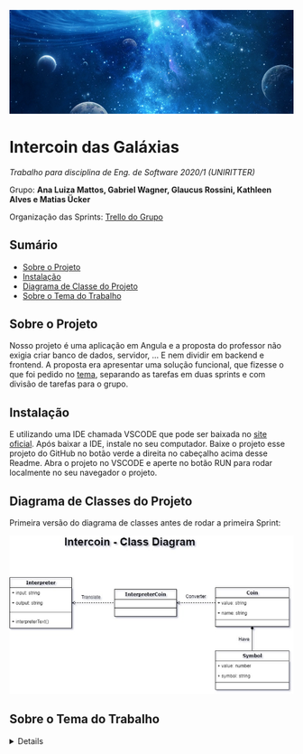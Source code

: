 ![](images/blue-universe.jpg)

# Intercoin das Galáxias

_Trabalho para disciplina de Eng. de Software 2020/1 (UNIRITTER)_

Grupo: **Ana Luiza Mattos, Gabriel Wagner, Glaucus Rossini, Kathleen Alves e Matias Ücker**

Organização das Sprints: [Trello do Grupo](https://trello.com/b/3lWb5x3S/intercoin-das-gal%C3%A1xias)

## Sumário

* [Sobre o Projeto](#sobre_o_projeto)
* [Instalação](#instalação)
* [Diagrama de Classe do Projeto](#diagrama-de-classe-do-projeto)
* [Sobre o Tema do Trabalho](#sobre-o-tema-do-trabalho)

## Sobre o Projeto

Nosso projeto é uma aplicação em Angula e a proposta do professor não exigia criar banco de dados, servidor, ... E nem dividir em backend e frontend. A proposta era apresentar uma solução funcional, que fizesse o que foi pedido no [tema](#sobre-o-tema-do-trabalho), separando as tarefas em duas sprints e com divisão de tarefas para o grupo.

## Instalação

E utilizando uma IDE chamada VSCODE que pode ser baixada no [site oficial](https://code.visualstudio.com/download).
Após baixar a IDE, instale no seu computador.
Baixe o projeto esse projeto do GitHub no botão verde a direita no cabeçalho acima desse Readme.
Abra o projeto no VSCODE e aperte no botão RUN para rodar localmente no seu navegador o projeto.

## Diagrama de Classes do Projeto

Primeira versão do diagrama de classes antes de rodar a primeira Sprint:

![Diagrama de Classe 1](documents/class_diagram/diagrama_intercoin.jpg)

## Sobre o Tema do Trabalho
<details>
  
  Você decidiu desistir da Terra depois que o último colapso financeiro deixou 99,99% da população da Terra com 0,01% da riqueza. Felizmente, com a escassa soma de dinheiro que resta em sua conta, você pode alugar uma nave espacial, deixar a Terra e voar por toda a galáxia para vender metais e sujeira comuns em nosso planeta (que aparentemente valem muito em outros). Comprar e vender na galáxia exige que você converta números e unidades e então você decidiu escrever um programa para ajudá-lo. Os números usados ​​para transações intergalácticas seguem uma convenção semelhante aos números romanos e você coletou cuidadosamente a tradução apropriada entre eles. Os algarismos romanos são baseados em sete símbolos:

  Símbolo e Valor 
  I  1
  V 5
  X 10
  L 50
  C 100
  D 500
  M 1.000

  Os números são formados combinando símbolos e adicionando os valores. Por exemplo, o MMVI é 1000 + 1000 + 5 + 1 = 2006. Geralmente, os símbolos são colocados na ordem do valor, começando pelos maiores valores. Quando valores menores precedem valores maiores, os valores menores são subtraídos dos valores maiores e o resultado é adicionado ao total. Por exemplo MCMXLIV = 1000 + (1000 - 100) + (50 - 10) + (5 - 1) = 1944.

  Os símbolos "I", "X", "C" e "M" podem ser repetidos três vezes seguidas, mas não mais. (Eles podem aparecer quatro vezes se o terceiro e o quarto forem separados por um valor menor, como XXXIX.) "D", "L" e "V" nunca podem ser repetidos. "I" pode ser subtraído apenas de "V" e "X". "X" pode ser subtraído apenas de "L" e "C". "C" pode ser subtraído apenas de "D" e "M". "V", "L" e "D" nunca podem ser subtraídos. Somente um símbolo de pequeno valor pode ser subtraído de qualquer símbolo de grande valor.
  Um número escrito em [16] algarismos arábicos pode ser dividido em dígitos. Por exemplo, 1903 é composto por 1, 9, 0 e 3. Para escrever o numeral romano, cada um dos dígitos diferentes de zero deve ser tratado separadamente. No exemplo acima, 1.000 = M, 900 = CM e 3 = III. Portanto, 1903 = MCMIII.
  (Fonte: Wikipedia http://en.wikipedia.org/wiki/Roman_numerals) 

  A entrada para o seu programa consiste em linhas de texto detalhando suas anotações sobre a conversão entre unidades intergalácticas e algarismos romanos.
  Espera-se que você lide com consultas inválidas adequadamente.

  Entrada de teste:
  Dabu vale I 
  Swobu vale V 
  Lok'tar vale X 
  Mok'ra vale L

  Dabu Dabu prata vale 34 créditos 
  Dabu Swobu ouro vale 57800 Créditos 
  Lok'tar Lok'tar ferro vale 3910 Créditos

  Quanto vale Lok'tar Mok'ra Dabu Dabu? 
  Quantos créditos tem Dabu Swobu prata? 
  Quantos créditos tem Dabu Swobu ouro? 
  Quantos créditos tem Dabu Swobu ferro?

  Quanta madeira uma marmota poderia soltar se uma marmota poderia soltar madeira?


  Saída de teste:

  Lok'tar Mok'ra Dabu Dabu vale 42 
  Dabu Swobu prata vale 68 créditos 
  Dabu Swobu ouro vale 57800 Créditos 
  Dabu Swobu ferro vale 782 créditos 
  Eu não tenho ideia do que você está falando
</detail>
